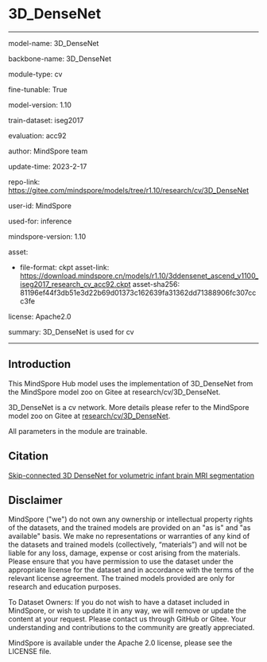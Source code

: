 # 3D_DenseNet

---

model-name: 3D_DenseNet

backbone-name: 3D_DenseNet

module-type: cv

fine-tunable: True

model-version: 1.10

train-dataset: iseg2017

evaluation: acc92

author: MindSpore team

update-time: 2023-2-17

repo-link: <https://gitee.com/mindspore/models/tree/r1.10/research/cv/3D_DenseNet>

user-id: MindSpore

used-for: inference

mindspore-version: 1.10

asset:

-
    file-format: ckpt
    asset-link: <https://download.mindspore.cn/models/r1.10/3ddensenet_ascend_v1100_iseg2017_research_cv_acc92.ckpt>
    asset-sha256: 81196ef44f3db51e3d22b69d01373c162639fa31362dd71388906fc307ccc3fe

license: Apache2.0

summary: 3D_DenseNet is used for cv

---

## Introduction

This MindSpore Hub model uses the implementation of 3D_DenseNet from the MindSpore model zoo on Gitee at research/cv/3D_DenseNet.

3D_DenseNet is a cv network. More details please refer to the MindSpore model zoo on Gitee at [research/cv/3D_DenseNet](https://gitee.com/mindspore/models/blob/r1.10/research/cv/3D_DenseNet/README.md).

All parameters in the module are trainable.

## Citation

[Skip-connected 3D DenseNet for volumetric infant brain MRI segmentation](https://www.sciencedirect.com/science/article/abs/pii/S1746809419301946)

## Disclaimer

MindSpore ("we") do not own any ownership or intellectual property rights of the datasets, and the trained models are provided on an "as is" and "as available" basis. We make no representations or warranties of any kind of the datasets and trained models (collectively, “materials”) and will not be liable for any loss, damage, expense or cost arising from the materials. Please ensure that you have permission to use the dataset under the appropriate license for the dataset and in accordance with the terms of the relevant license agreement. The trained models provided are only for research and education purposes.

To Dataset Owners: If you do not wish to have a dataset included in MindSpore, or wish to update it in any way, we will remove or update the content at your request. Please contact us through GitHub or Gitee. Your understanding and contributions to the community are greatly appreciated.

MindSpore is available under the Apache 2.0 license, please see the LICENSE file.
